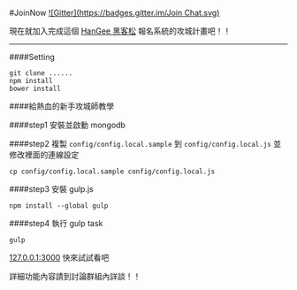 #JoinNow
[![Gitter](https://badges.gitter.im/Join Chat.svg)](https://gitter.im/HanGee/joinNow?utm_source=badge&utm_medium=badge&utm_campaign=pr-badge&utm_content=badge)

現在就加入完成這個 [HanGee 黑客松](http://hackathon.tw/) 報名系統的攻城計畫吧！！

---

####Setting

	git clone ......
	npm install
	bower install

####給熱血的新手攻城師教學

####step1
安裝並啟動 mongodb

####step2
複製 `config/config.local.sample` 到 `config/config.local.js` 並修改裡面的連線設定

	cp config/config.local.sample config/config.local.js


####step3
安裝 gulp.js

	npm install --global gulp

####step4
執行 gulp task

	gulp







[127.0.0.1:3000](http://127.0.0.1:3000) 快來試試看吧

詳細功能內容請到討論群組內詳談！！
